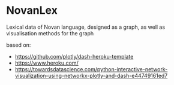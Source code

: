 # NovanLex
Lexical data of Novan language, designed as a graph, as well as visualisation methods for the graph

based on:
- https://github.com/plotly/dash-heroku-template
- https://www.heroku.com/
- https://towardsdatascience.com/python-interactive-network-visualization-using-networkx-plotly-and-dash-e44749161ed7
